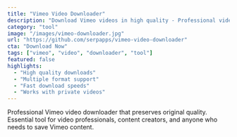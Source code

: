 ```yaml
---
title: "Vimeo Video Downloader"
description: "Download Vimeo videos in high quality - Professional video downloading solution"
category: "tool"
image: "/images/vimeo-downloader.jpg"
url: "https://github.com/serpapps/vimeo-video-downloader"
cta: "Download Now"
tags: ["vimeo", "video", "downloader", "tool"]
featured: false
highlights:
  - "High quality downloads"
  - "Multiple format support"
  - "Fast download speeds"
  - "Works with private videos"
---
```


Professional Vimeo video downloader that preserves original quality. Essential tool for video professionals, content creators, and anyone who needs to save Vimeo content.